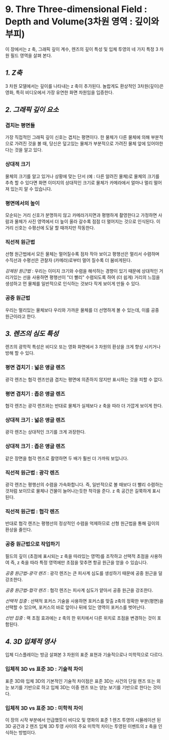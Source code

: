 # 9. Thre Three-dimensional Field : Depth and Volume(3차원 영역 : 깊이와 부피)
이 장에서는 z 축, 그래픽 깊이 계수, 렌즈의 깊이 특성 및 입체 투영의 네 가지 특정 3 차원 필드 영역을 살펴 본다.

## _1. Z축_
3 차원 모델에서는 깊이를 나타내는 z 축이 추가된다.
놀랍게도 환상적인 3차원(깊이)은 영화, 특히 비디오에서 가장 유연한 화면 차원임을 입증한다.

## _2. 그래픽 깊이 요소_

### 겹치는 평면들
가장 직접적인 그래픽 깊이 신호는 겹치는 평면이다. 한 물체가 다른 물체에 의해 부분적으로 가려진 것을 볼 때, 
당신은 덮고있는 물체가 부분적으로 가려진 물체 앞에 있어야한다는 것을 알고 있다.

### 상대적 크기
물체의 크기를 알고 있거나 상황에 맞는 단서 (예 : 다른 알려진 물체)로 물체의 크기를 추측 할 수 있다면 
화면 이미지의 상대적인 크기로 물체가 카메라에서 얼마나 멀리 떨어져 있는지 알 수 있습니다.

### 평면에서의 높이
모순되는 거리 신호가 분명하지 않고 카메라가지면과 평행하게 촬영한다고 가정하면 사람과 물체가 사진 영역에서 더 높이 올라 갈수록 점점 더 멀어지는 것으로 인식된다. 
이 거리 신호는 수평선에 도달 할 때까지만 작동한다.

### 직선적 원근법
선형 원근법에서 모든 물체는 멀어질수록 점차 작아 보이고 평행선은 멀리서 수렴하며 수직선과 수평선은 관찰자 (카메라)로부터 멀어 질수록 더 붐비게된다.

_강제된 원근법_ : 우리는 이미지 크기와 수렴을 해석하는 경향이 있기 때문에 상대적인 거리가있는 선을 사용하면 평행선이 "더 빨리" 수렴되도록 하여 
(더 쉽게) 거리의 느낌을 생성하고 먼 물체를 일반적으로 인식하는 것보다 작게 보이게 만들 수 있다.

### 공중 원근법
우리는 멀리있는 물체보다 우리와 가까운 물체를 더 선명하게 볼 수 있는데, 이를 공중 원근이라고 한다.

## _3. 렌즈의 심도 특성_
렌즈의 광학적 특성은 비디오 또는 영화 화면에서 3 차원의 환상을 크게 향상 시키거나 방해 할 수 있다.

### 평면 겹치기 : 넓은 앵글 렌즈
광각 렌즈는 협각 렌즈만큼 겹치는 평면에 의존하지 않지만 표시하는 것을 피할 수 없다.

### 평면 겹치기 : 좁은 앵글 렌즈
협각 렌즈는 광각 렌즈와는 반대로 물체가 실제보다 z 축을 따라 더 가깝게 보이게 한다.

### 상대적 크기 : 넓은 앵글 렌즈
광각 렌즈는 상대적인 크기를 크게 과장한다.

### 상대적 크기 : 좁은 앵글 렌즈
같은 장면을 협각 렌즈로 촬영하면 두 배가 훨씬 더 가까워 보입니다.

### 직선적 원근법 : 광각 렌즈
광각 렌즈는 평행선의 수렴을 가속화합니다. 즉, 일반적으로 볼 때보다 더 빨리 수렴하는 것처럼 보이므로 물체나 건물이 늘어나는듯한 착각을 준다. z 축 공간은 길쭉하게 표시된다.

### 직선적 원근법 : 협각 렌즈
반대로 협각 렌즈는 평행선의 정상적인 수렴을 억제하므로 선형 원근법을 통해 깊이의 환상을 줄인다.

### 공중 원근법으로 작업하기
필드의 깊이 (초점에 표시되는 z 축을 따라있는 영역)를 조작하고 선택적 초점을 사용하여 즉, z 축을 따라 특정 영역에만 초점을 맞추면 항공 원근을 얻을 수 있습니다.

_공중 원근법-광각 렌즈_ : 광각 렌즈는 큰 피사계 심도를 생성하기 때문에 공중 원근을 덜 강조한다.

_공중 원근법-협각 렌즈_ : 협각 렌즈는 피사계 심도가 얕아서 공중 원근을 강조한다.

_선택적 집중_ : 선택적 포커스 기술을 사용하면 포커스를 맞출 z축의 정확한 부분(평면)을 선택할 수 있으며, 포커스의 바로 앞이나 뒤에 있는 영역이 포커스를 벗어난다.

_선반 집중_ : 랙 초점 효과에는 z 축의 한 위치에서 다른 위치로 초점을 변경하는 것이 포함된다.

## _4. 3D 입체적 영사_
입체 디스플레이는 방금 살펴본 3 차원의 표준 표현과 기술적으로나 미학적으로 다르다.

### 입체적 3D vs 표준 3D : 기술적 차이
표준 3D와 입체 3D의 기본적인 기술적 차이점은 표준 3D는 사건의 단일 렌즈 또는 외눈 보기를 기반으로 하고 입체 3D는 이중 렌즈 또는 양눈 보기를 기반으로 한다는 것이다.

### 입체적 3D vs 표준 3D : 미학적 차이
이 장의 시작 부분에서 언급했듯이 비디오 및 영화의 표준 1 렌즈 투영의 시뮬레이션 된 3D 공간과 2 렌즈 입체 3D 투영 사이의 주요 미학적 차이는 투영된 이벤트의 z 축을 인식하는 방법이다.
